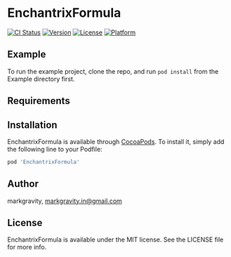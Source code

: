 # EnchantrixFormula

[![CI Status](https://img.shields.io/travis/markgravity/EnchantrixFormula.svg?style=flat)](https://travis-ci.org/markgravity/EnchantrixFormula)
[![Version](https://img.shields.io/cocoapods/v/EnchantrixFormula.svg?style=flat)](https://cocoapods.org/pods/EnchantrixFormula)
[![License](https://img.shields.io/cocoapods/l/EnchantrixFormula.svg?style=flat)](https://cocoapods.org/pods/EnchantrixFormula)
[![Platform](https://img.shields.io/cocoapods/p/EnchantrixFormula.svg?style=flat)](https://cocoapods.org/pods/EnchantrixFormula)

## Example

To run the example project, clone the repo, and run `pod install` from the Example directory first.

## Requirements

## Installation

EnchantrixFormula is available through [CocoaPods](https://cocoapods.org). To install
it, simply add the following line to your Podfile:

```ruby
pod 'EnchantrixFormula'
```

## Author

markgravity, markgravity.in@gmail.com

## License

EnchantrixFormula is available under the MIT license. See the LICENSE file for more info.
